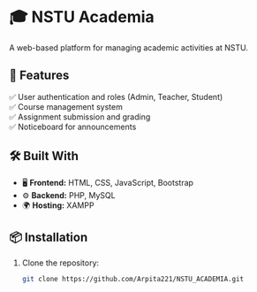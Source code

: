 # 🎓 NSTU Academia

A web-based platform for managing academic activities at NSTU.



## 🚀 Features
✅ User authentication and roles (Admin, Teacher, Student)  
✅ Course management system  
✅ Assignment submission and grading  
✅ Noticeboard for announcements  

## 🛠 Built With
- 🖥 **Frontend:** HTML, CSS, JavaScript, Bootstrap  
- ⚙️ **Backend:** PHP, MySQL  
- 🌍 **Hosting:** XAMPP  

## 📦 Installation
1. Clone the repository:
   ```sh
   git clone https://github.com/Arpita221/NSTU_ACADEMIA.git
